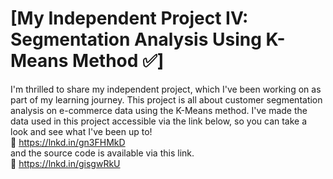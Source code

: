 # [My Independent Project IV: Segmentation Analysis Using K-Means Method ✅]
I'm thrilled to share my independent project, which I've been working on as part of my learning journey. This project is all about customer segmentation analysis on e-commerce data using the K-Means method. I've made the data used in this project accessible via the link below, so you can take a look and see what I've been up to!</br>
🔗 https://lnkd.in/gn3FHMkD </br>
and the source code is available via this link. <br>
🔗 https://lnkd.in/gisgwRkU
